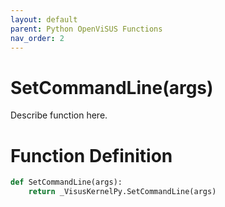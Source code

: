 ```yaml
---
layout: default
parent: Python OpenViSUS Functions
nav_order: 2
---
```


# SetCommandLine(args)

Describe function here.

# Function Definition

```python
def SetCommandLine(args):
    return _VisusKernelPy.SetCommandLine(args)
```